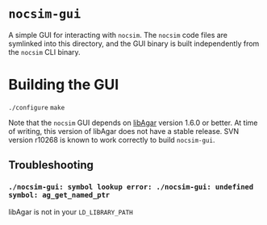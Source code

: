 # `nocsim-gui`

A simple GUI for interacting with `nocsim`. The `nocsim` code files are
symlinked into this directory, and the GUI binary is built independently from
the `nocsim` CLI binary.

# Building the GUI

`./configure`
`make`

Note that the `nocsim` GUI depends on [libAgar](http://libagar.org/) version
1.6.0 or better. At time of writing, this version of libAgar does not have a
stable release. SVN version r10268 is known to work correctly to build
`nocsim-gui`.

## Troubleshooting

### `./nocsim-gui: symbol lookup error: ./nocsim-gui: undefined symbol: ag_get_named_ptr`

libAgar is not in your `LD_LIBRARY_PATH`
